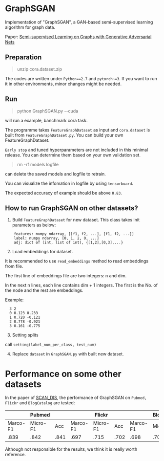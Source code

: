 # GraphSGAN
Implementation of "GraphSGAN", a GAN-based semi-supervised learning algorithm for graph data.

Paper: [Semi-supervised Learning on Graphs with Generative Adversarial Nets](https://arxiv.org/abs/1809.00130)

## Preparation

> unzip cora.dataset.zip

The codes are written under `Python==2.7` and `pytorch~=3`. If you want to run it in other environments, minor changes might be needed.

## Run 

> python GraphSGAN.py --cuda

will run a example, banchmark cora task.

The programme takes `FeatureGraphDataset` as input and `cora.dataset` is built from `FeatureGraphDataset.py`. You can build your own FeatureGraphDataset.

`Early stop` and tuned hyperparameters are not included in this minimal release. You can determine them based on your own validation set.

> rm -rf models logfile

can delete the saved models and logfile to retrain.

You can visualize the infomation in logfile by using `tensorboard`.

The expected accuracy of example should be above `0.83`.

## How to run GraphSGAN on other datasets?
1. Build `FeatureGraphDataset` for new dataset.
  This class takes init parameters as below:
```
    features: numpy ndarray, [[f1, f2, ...], [f1, f2, ...]]
    label: numpy ndarray, [0, 1, 2, 0, ...]
    adj: dict of (int, list of int), {[1,2],[0,3],...}
```
 2. Load embeddings for dataset.
 
   It is recommended to use `read_embeddings` method to read embeddings from file.
   
   The first line of embeddings file are two integers: n and dim.
   
   In the next n lines, each line contains dim + 1 integers. The first is the No. of the node and the rest are embeddings.
   
   Example:
```
  3 2
  0 0.123 0.233
  1 0.720 -0.121
  2 0.778 -0.921
  3 0.161 -0.775
```
 3. Setting splits
 
  call `setting(label_num_per_class, test_num)`
  
 4. Replace `dataset` in `GraphSGAN.py` with built new dataset.
 
 # Performance on some other datasets

In the paper of [SCAN_DIS](https://papers.nips.cc/paper/8878-semi-supervisedly-co-embedding-attributed-networks.pdf), the performance of GraphSGAN on `Pubmed, Flickr` and `BlogCatalog` are tested:

<i></i>| Pubmed | <i></i> | <i></i> | Flickr | <i></i> | <i></i> | BlogCatalog | <i></i> | 
--- | --- | --- | --- |--- |--- |--- |--- |--- |
Marco-F1 | Micro-F1 | Acc | Marco-F1 | Micro-F1 | Acc | Marco-F1 | Micro-F1 | Acc | 
.839 | .842 | .841 | .697 | .715 | .702 | .698 | .703 | .719 |

Although not responsible for the results, we think it is really worth reference.
